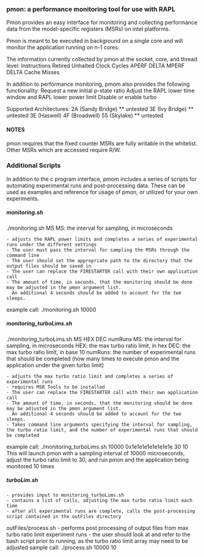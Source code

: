 ### pmon: a performance monitoring tool for use with RAPL
Pmon provides an easy interface for monitoring and collecting performance 
data from the model-specific registers (MSRs) on intel platforms.

Pmon is meant to be executed in background on a single core and will monitor the application running on n-1 cores.

The information currently collected by pmon at the socket, core, and thread level:
Instructions Retired
Unhalted Clock Cycles
APERF DELTA
MPERF DELTA
Cache Misses

In addition to performance monitoring, pmom also provides the following functionality:
Request a new initial p-state ratio
Adjust the RAPL lower time window and RAPL lower power limit
Disable or enable turbo

Supported Architectures:
     2A (Sandy Bridge) ** untested
     3E (Ivy Bridge) ** untested
     3E (Haswell)
     4F (Broadwell)
     55 (Skylake) ** untested

#### NOTES
pmon requires that the fixed counter MSRs are fully writable in the whitelist. Other MSRs which are accessed require R/W.


### Additional Scripts
In addition to the c program interface, pmom includes a series of scripts for automating experimental runs and post-processing data.
These can be used as examples and reference for usage of pmon, or utilized for your own experiments.

##### monitoring.sh
./monitoring.sh MS
MS: the interval for sampling, in microseconds

    - adjusts the RAPL power limits and completes a series of experimental runs under the different settings
    - The user must pass the interval for sampling the MSRs through the command line
    - The user should set the appropriate path to the directory that the output files should be saved in
    - The user can replace the FIRESTARTER call with their own application call
    - The amount of time, in seconds, that the monitoring should be done may be adjusted in the pmon argument list. 
      An additional 4 seconds should be added to account for the two sleeps.

example call:
    ./monitoring.sh 10000

##### monitoring_turboLims.sh

./monitoring_turboLims.sh MS HEX DEC numRuns
MS: the interval for sampling, in microseconds
HEX: the max turbo ratio limit, in hex
DEC: the max turbo ratio limit, in base 10
numRuns: the number of experimental runs that should be completed (how many times to execute pmon and the application under the given turbo limit)

    - adjusts the max turbo ratio limit and completes a series of experimental runs
    - requires MSR Tools to be installed
    - The user can replace the FIRESTARTER call with their own application call 
    - The amount of time, in seconds, that the monitoring should be done may be adjusted in the pmon argument list.
      An additional 4 seconds should be added to account for the two sleeps. 
    - Takes command line arguments specifying the interval for sampling, the turbo ratio limit, and the number of experimental runs that should be completed

example call:
    ./monitoring_turboLims.sh 10000 0x1e1e1e1e1e1e1e1e 30 10
     This will launch pmon with a sampling interval of 10000 microseconds, adjust the turbo ratio limit to 30, and run pmon and the application being monitored 10 times

##### turboLim.sh
    - provides input to monitoring_turboLims.sh
    - contains a list of calls, adjusting the max turbo ratio limit each time
    - after all experimental runs are complete, calls the post-processing script contained in the outFiles directory
    
outFiles/process.sh
    - performs post processing of output files from max turbo ratio limit experiment runs
    - the user should look at and refer to the bash script prior to running, as the turbo ratio limit array may need to be adjusted
sample call:
    ./process.sh 10000 10
